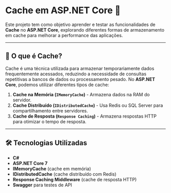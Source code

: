 # Cache em ASP.NET Core 🚀

Este projeto tem como objetivo aprender e testar as funcionalidades de **Cache** no **ASP.NET Core**, explorando diferentes formas de armazenamento em cache para melhorar a performance das aplicações.

---

## 🧐 O que é Cache?

Cache é uma técnica utilizada para armazenar temporariamente dados frequentemente acessados, reduzindo a necessidade de consultas repetitivas a bancos de dados ou processamento pesado. No **ASP.NET Core**, podemos utilizar diferentes tipos de cache:

1. **Cache na Memória (`IMemoryCache`)** - Armazena dados na RAM do servidor.  
2. **Cache Distribuído (`IDistributedCache`)** - Usa Redis ou SQL Server para compartilhamento entre servidores.  
3. **Cache de Resposta (`Response Caching`)** - Armazena respostas HTTP para otimizar o tempo de resposta.

---

## 🛠 Tecnologias Utilizadas

- **C#**
- **ASP.NET Core 7**
- **IMemoryCache** (cache em memória)
- **IDistributedCache** (cache distribuído com Redis)
- **Response Caching Middleware** (cache de resposta HTTP)
- **Swagger** para testes de API

